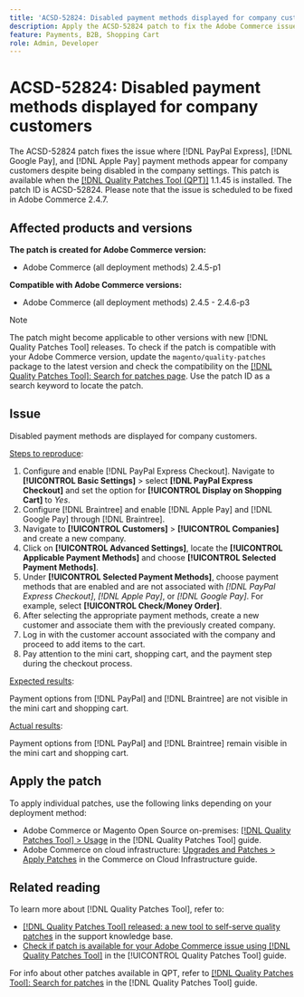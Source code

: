 ```yaml
---
title: 'ACSD-52824: Disabled payment methods displayed for company customers'
description: Apply the ACSD-52824 patch to fix the Adobe Commerce issue where [!DNL PayPal Express], [!DNL Google Pay], and [!DNL Apple Pay] payment methods appear for company customers despite being disabled in the company settings.
feature: Payments, B2B, Shopping Cart
role: Admin, Developer
---
```

# ACSD-52824: Disabled payment methods displayed for company customers

The ACSD-52824 patch fixes the issue where [!DNL PayPal Express], [!DNL Google Pay], and [!DNL Apple Pay] payment methods appear for company customers despite being disabled in the company settings. This patch is available when the [[!DNL Quality Patches Tool (QPT)]](https://experienceleague.adobe.com/en/docs/commerce-knowledge-base/kb/announcements/commerce-announcements/magento-quality-patches-released-new-tool-to-self-serve-quality-patches) 1.1.45 is installed. The patch ID is ACSD-52824. Please note that the issue is scheduled to be fixed in Adobe Commerce 2.4.7.

## Affected products and versions

**The patch is created for Adobe Commerce version:**

* Adobe Commerce (all deployment methods) 2.4.5-p1

**Compatible with Adobe Commerce versions:**

* Adobe Commerce (all deployment methods) 2.4.5 - 2.4.6-p3

>[!NOTE]
>
>The patch might become applicable to other versions with new [!DNL Quality Patches Tool] releases. To check if the patch is compatible with your Adobe Commerce version, update the `magento/quality-patches` package to the latest version and check the compatibility on the [[!DNL Quality Patches Tool]: Search for patches page](https://experienceleague.adobe.com/tools/commerce-quality-patches/index.html). Use the patch ID as a search keyword to locate the patch.

## Issue

Disabled payment methods are displayed for company customers.

<u>Steps to reproduce</u>:

1. Configure and enable [!DNL PayPal Express Checkout]. Navigate to **[!UICONTROL Basic Settings]** > select **[!DNL PayPal Express Checkout]** and set the option for **[!UICONTROL Display on Shopping Cart]** to *Yes*.
1. Configure [!DNL Braintree] and enable [!DNL Apple Pay] and [!DNL Google Pay] through [!DNL Braintree].
1. Navigate to **[!UICONTROL Customers]** > **[!UICONTROL Companies]** and create a new company.
1. Click on **[!UICONTROL Advanced Settings]**, locate the **[!UICONTROL Applicable Payment Methods]** and choose **[!UICONTROL Selected Payment Methods]**.
1. Under **[!UICONTROL Selected Payment Methods]**, choose payment methods that are enabled and are not associated with *[!DNL PayPal Express Checkout]*, *[!DNL Apple Pay]*, or *[!DNL Google Pay]*. For example, select **[!UICONTROL Check/Money Order]**.
1. After selecting the appropriate payment methods, create a new customer and associate them with the previously created company.
1. Log in with the customer account associated with the company and proceed to add items to the cart.
1. Pay attention to the mini cart, shopping cart, and the payment step during the checkout process.

<u>Expected results</u>:

Payment options from [!DNL PayPal] and [!DNL Braintree] are not visible in the mini cart and shopping cart.

<u>Actual results</u>:

Payment options from [!DNL PayPal] and [!DNL Braintree] remain visible in the mini cart and shopping cart.

## Apply the patch

To apply individual patches, use the following links depending on your deployment method:

* Adobe Commerce or Magento Open Source on-premises: [[!DNL Quality Patches Tool] > Usage](https://experienceleague.adobe.com/docs/commerce-operations/tools/quality-patches-tool/usage.html) in the [!DNL Quality Patches Tool] guide.
* Adobe Commerce on cloud infrastructure: [Upgrades and Patches > Apply Patches](https://experienceleague.adobe.com/docs/commerce-cloud-service/user-guide/develop/upgrade/apply-patches.html) in the Commerce on Cloud Infrastructure guide.

## Related reading

To learn more about [!DNL Quality Patches Tool], refer to:

* [[!DNL Quality Patches Tool] released: a new tool to self-serve quality patches](https://experienceleague.adobe.com/en/docs/commerce-knowledge-base/kb/announcements/commerce-announcements/magento-quality-patches-released-new-tool-to-self-serve-quality-patches) in the support knowledge base.
* [Check if patch is available for your Adobe Commerce issue using [!DNL Quality Patches Tool]](/help/tools/quality-patches-tool/patches-available-in-qpt/check-patch-for-magento-issue-with-magento-quality-patches.md) in the [!UICONTROL Quality Patches Tool] guide.


For info about other patches available in QPT, refer to [[!DNL Quality Patches Tool]: Search for patches](https://experienceleague.adobe.com/tools/commerce-quality-patches/index.html) in the [!DNL Quality Patches Tool] guide.
